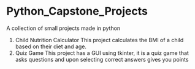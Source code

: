 # Python_Capstone_Projects
A collection of small projects made in python
1. Child Nutrition Calculator
  This project calculates the BMI of a child based on their diet and age.
2. Quiz Game
  This project has a GUI using tkinter, it is a quiz game that asks questions and upon selecting correct answers gives you points 
